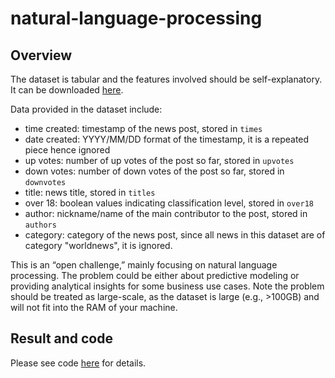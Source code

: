 # natural-language-processing

## Overview

The dataset is tabular and the features involved should be self-explanatory. 
It can be downloaded [here](https://drive.google.com/file/d/15X00ZWBjla7qGOIW33j8865QdF89IyAk/view?usp=sharing).

Data provided in the dataset include:
* time created: timestamp of the news post, stored in `times`
* date created: YYYY/MM/DD format of the timestamp, it is a repeated piece hence ignored
* up votes: number of up votes of the post so far, stored in `upvotes`
* down votes: number of down votes of the post so far, stored in `downvotes`
* title: news title, stored in `titles`
* over 18: boolean values indicating classification level, stored in  `over18`
* author: nickname/name of the main contributor to the post, stored in `authors`
* category: category of the news post, since all news in this dataset are of category "worldnews", it is ignored.

This is an “open challenge,” mainly focusing on natural language processing. The problem could be either about predictive modeling or providing analytical insights for some business use cases. Note the problem should be treated as large-scale, as the dataset is large (e.g., >100GB) and will not fit into the RAM of your machine. 
## Result and code

Please see code [here](https://github.com/mingge612/natural-language-processing/blob/main/Eluvio_DS_Challenge.ipynb) for details.
